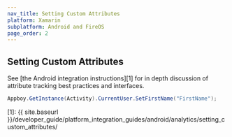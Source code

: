 ```yaml
---
nav_title: Setting Custom Attributes
platform: Xamarin
subplatform: Android and FireOS
page_order: 2
---
```

## Setting Custom Attributes

See [the Android integration instructions][1] for in depth discussion of attribute tracking best practices and interfaces.

```csharp
Appboy.GetInstance(Activity).CurrentUser.SetFirstName("FirstName");
```

[1]: {{ site.baseurl }}/developer_guide/platform_integration_guides/android/analytics/setting_custom_attributes/
